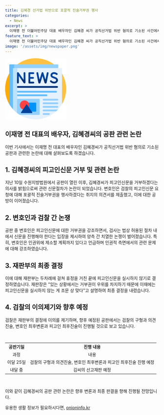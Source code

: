```yaml
---
title: 김혜경 선거법 위반으로 포괄적 진술거부권 행사
categories:
  - News
excerpt: >
  이재명 전 더불어민주당 대표 배우자인 김혜경 씨가 공직선거법 위반 혐의로 기소된 사건에서, 김씨가 신문절차를 거부하자 검찰과 변호인 간 치열한 공방이 벌어졌다. 변호인은 피고인신문을 거부할 것이라고 주장하며 검찰의 질문에 대한 반복은 인권침해라고 주장했지만, 재판부는 피고인 진술 거부권을 우선시하여 신문을 거부하기로 결정했다. 이에 검찰은 이러한 결정이 수사에 부정적인 영향을 미칠 우려가 있다고 이의를 제기했으며, 다음 공판에서는 구형과 의견진술이 이뤄지며 선고 재판은 내달 중으로 예상된다.
feature_text: >
  이재명 전 더불어민주당 대표 배우자인 김혜경 씨가 공직선거법 위반 혐의로 기소된 사건에서, 김씨가 신문절차를 거부하자 검찰과 변호인 간 치열한 공방이 벌어졌다. 변호인은 피고인신문을 거부할 것이라고 주장하며 검찰의 질문에 대한 반복은 인권침해라고 주장했지만, 재판부는 피고인 진술 거부권을 우선시하여 신문을 거부하기로 결정했다. 이에 검찰은 이러한 결정이 수사에 부정적인 영향을 미칠 우려가 있다고 이의를 제기했으며, 다음 공판에서는 구형과 의견진술이 이뤄지며 선고 재판은 내달 중으로 예상된다.
image: '/assets/img/newspaper.png'
---
```


<p><img src="/assets/img/newspaper.png" alt="kimp 속보" /></p>

<h2 data-ke-size="size28">이재명 전 대표의 배우자, 김혜경씨의 공판 관련 논란</h2>

<p data-ke-size="size16">이번 기사에서는 이재명 전 대표의 배우자인 김혜경씨가 공직선거법 위반 혐의로 기소된 공판과 관련한 논란에 대해 살펴보도록 하겠습니다.</p>

<h2 data-ke-size="size24">1. 김혜경씨의 피고인신문 거부 및 관련 논란</h2>

<p data-ke-size="size16">지난 10일 수원지방법원에서 공판이 열린 이후, 김혜경씨가 피고인신문을 거부하겠다는 의사를 밝힘으로써 관련 신문절차가 논란이 되었습니다. 변호인은 검찰의 피고인신문 요청에 대해 포괄적 진술거부권을 행사하겠다는 취지의 의견서를 제출했고, 이에 대한 공방이 이어졌습니다.</p>

<h2 data-ke-size="size24">2. 변호인과 검찰 간 논쟁</h2>

<p data-ke-size="size16">공판 중 변호인은 피고인신문에 대한 거부권을 강조하면서, 검사는 법상 허용된 절차 내에서 신문을 진행해야 한다는 입장을 제시하여 양측 간 치열한 논쟁이 벌어졌습니다. 특히, 변호인은 인권위에 제소할 계획까지 있다고 언급하며 인권적 측면에서의 관련 문제에 대해 강조하였습니다.</p>

<h2 data-ke-size="size24">3. 재판부의 최종 결정</h2>

<p data-ke-size="size16">이에 대해 재판부는 두차례에 걸쳐 휴정을 거친 끝에 피고인신문을 실시하지 않기로 결정하였습니다. 재판장은 "있는 상황에서는 거부권이 우위를 차지하기 때문에 이때에는 피고인신문을 실시하지 않는 게 조문 상 맞다"고 설명하여 최종 결정을 내렸습니다.</p>

<h2 data-ke-size="size24">4. 검찰의 이의제기와 향후 예정</h2>

<p data-ke-size="size16">검찰은 재판부의 결정에 이의를 제기하며, 향후 예정된 공판에서는 검찰의 구형과 의견진술, 변호인 최후변론과 피고인 최후진술이 진행될 것으로 보고 있습니다.</p>

<p data-ke-size="size16">&nbsp;</p>

<table>
<tbody>
<tr>
<td style="text-align: center; height: 17px;"><b>공판기일</b></td>
<td style="text-align: center; height: 17px;"><b>진행 내용</b></td>
</tr>
<tr>
<td style="text-align: center; height: 17px;">과정</td>
<td style="text-align: center; height: 17px;">내용</td>
</tr>
<tr>
<td style="text-align: center; height: 17px;">이달 25일</td>
<td style="text-align: center; height: 17px;">검찰의 구형과 의견진술, 변호인 최후변론과 피고인 최후진술 진행 예정</td>
</tr>
<tr>
<td style="text-align: center; height: 17px;">내달 중</td>
<td style="text-align: center; height: 17px;">김씨의 선고재판 예정</td>
</tr>
</tbody>
</table>

<p data-ke-size="size16">&nbsp;</p>

<p data-ke-size="size16">이와 같이 김혜경씨의 공판 관련 논란은 향후 변론과 최종 판결을 향해 진행될 전망입니다.</p>
유용한 생활 정보가 필요하시다면, <a href="https://onioninfo.kr" rel="dofollow">onioninfo.kr</a>


